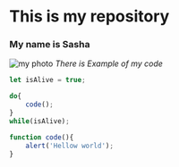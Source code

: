 # This is my repository

### My name is Sasha

![my photo](https://static.posters.cz/image/1300/%D0%9F%D0%BB%D0%B0%D0%BA%D0%B0%D1%82%D0%B8/pokemon-pikachu-neon-i71936.jpg)
*There is Example of my code*

```javascript
let isAlive = true;

do{
	code();
} 
while(isAlive);

function code(){
	alert('Hellow world');
}
```

